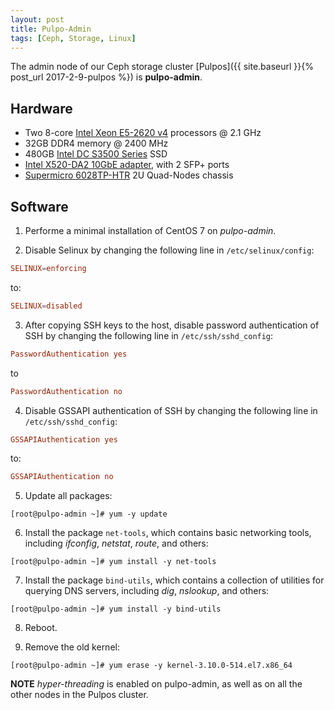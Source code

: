 ```yaml
---
layout: post
title: Pulpo-Admin
tags: [Ceph, Storage, Linux]
---
```


The admin node of our Ceph storage cluster [Pulpos]({{ site.baseurl }}{% post_url 2017-2-9-pulpos %}) is **pulpo-admin**.<!-- more -->

## Hardware
* Two 8-core [Intel Xeon E5-2620 v4](https://ark.intel.com/products/92986/Intel-Xeon-Processor-E5-2620-v4-20M-Cache-2_10-GHz) processors @ 2.1 GHz
* 32GB DDR4 memory @ 2400 MHz
* 480GB [Intel DC S3500 Series](http://ark.intel.com/products/series/74935/Intel-SSD-DC-S3500-Series) SSD
* [Intel X520-DA2 10GbE adapter](http://ark.intel.com/products/39776/Intel-Ethernet-Converged-Network-Adapter-X520-DA2), with 2 SFP+ ports
* [Supermicro 6028TP-HTR](https://www.supermicro.com/products/system/2u/6028/sys-6028tp-htr.cfm) 2U Quad-Nodes chassis

## Software
1) Performe a minimal installation of CentOS 7 on *pulpo-admin*.

2) Disable Selinux by changing the following line in `/etc/selinux/config`:
```conf
SELINUX=enforcing
```
to:
```conf
SELINUX=disabled
```

3) After copying SSH keys to the host, disable password authentication of SSH by changing the following line in `/etc/ssh/sshd_config`:
```conf
PasswordAuthentication yes
```
to
```conf
PasswordAuthentication no
```

4) Disable GSSAPI authentication of SSH by changing the following line in `/etc/ssh/sshd_config`:
```conf
GSSAPIAuthentication yes
```
to:
```conf
GSSAPIAuthentication no
```

5) Update all packages:
```shell
[root@pulpo-admin ~]# yum -y update
```

6) Install the package `net-tools`, which contains basic networking tools, including *ifconfig*, *netstat*, *route*, and others:
```shell
[root@pulpo-admin ~]# yum install -y net-tools
```

7) Install the package `bind-utils`, which contains a collection of utilities for querying DNS servers, including *dig*, *nslookup*, and others:
```shell
[root@pulpo-admin ~]# yum install -y bind-utils
```

8) Reboot.

9) Remove the old kernel:
```shell
[root@pulpo-admin ~]# yum erase -y kernel-3.10.0-514.el7.x86_64
```

**NOTE** *hyper-threading* is enabled on pulpo-admin, as well as on all the other nodes in the Pulpos cluster.
